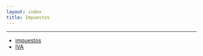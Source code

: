 ```yaml
---
layout: index
title: Impuestos
---
```



----------------------------------------------------------

* [impuestos](impuestos.md)
* [IVA](iva.md)
